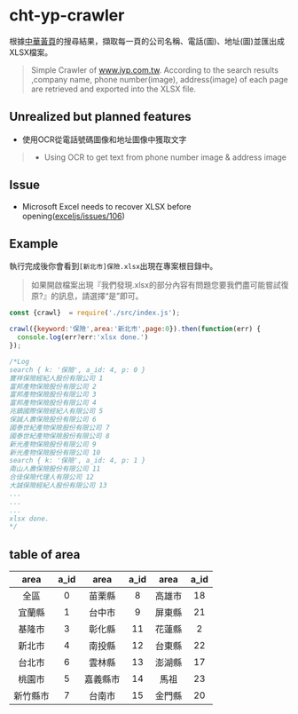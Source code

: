 # cht-yp-crawler
根據[中華黃頁](www.iyp.com.tw)的搜尋結果，擷取每一頁的公司名稱、電話(圖)、地址(圖)並匯出成XLSX檔案。
> Simple Crawler of www.iyp.com.tw.
> According to the search results ,company name, phone number(image), address(image) of each page are retrieved and exported into the XLSX file.

## Unrealized but planned features
- 使用OCR從電話號碼圖像和地址圖像中獲取文字
> - Using OCR to get text from phone number image & address image

## Issue
- Microsoft Excel needs to recover XLSX before opening([exceljs/issues/106](https://github.com/guyonroche/exceljs/issues/106))

## Example
執行完成後你會看到`[新北市]保險.xlsx`出現在專案根目錄中。
> 如果開啟檔案出現『我們發現.xlsx的部分內容有問題您要我們盡可能嘗試復原?』的訊息，請選擇“是”即可。

```js
const {crawl}  = require('./src/index.js');

crawl({keyword:'保險',area:'新北市',page:0}).then(function(err) {
  console.log(err?err:'xlsx done.')
});

/*Log
search { k: '保險', a_id: 4, p: 0 }
寶祥保險經紀人股份有限公司 1
富邦產物保險股份有限公司 2
富邦產物保險股份有限公司 3
富邦產物保險股份有限公司 4
兆鎮國際保險經紀人有限公司 5
保誠人壽保險股份有限公司 6
國泰世紀產物保險股份有限公司 7
國泰世紀產物保險股份有限公司 8
新光產物保險股份有限公司 9
新光產物保險股份有限公司 10
search { k: '保險', a_id: 4, p: 1 }
南山人壽保險股份有限公司 11
合佳保險代理人有限公司 12
大誠保險經紀人股份有限公司 13
...
...
...
xlsx done.
*/
```
## table of area
|area|a_id|area|a_id|area|a_id|
|:-:|:-:|:-:|:-:|:-:|:-:|
|全區|0|苗栗縣|8|高雄市|18|
|宜蘭縣|1|台中市|9|屏東縣|21|
|基隆市|3|彰化縣|11|花蓮縣|2|
|新北市|4|南投縣|12|台東縣|22|
|台北市|6|雲林縣|13|澎湖縣|17|
|桃園市|5|嘉義縣市|14|馬祖|23|
|新竹縣市|7|台南市|15|金門縣|20|

